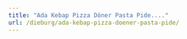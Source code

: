 ```yaml
---
title: "Ada Kebap Pizza Döner Pasta Pide...."
url: /dieburg/ada-kebap-pizza-doener-pasta-pide/
---
```

